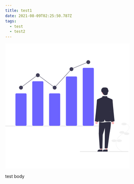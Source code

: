 ```yaml
---
title: test1
date: 2021-08-09T02:25:50.787Z
tags:
  - test
  - test2
---
```

![](public/static/images/uploads/investing.svg)

test body